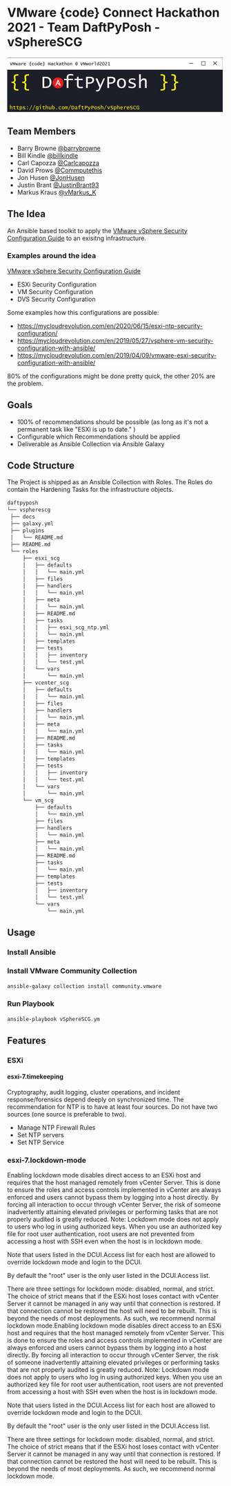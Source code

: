 # VMware {code} Connect Hackathon 2021 - Team DaftPyPosh - vSphereSCG

![Logo](images/logo_1_500x126.png)

## Team Members

- Barry Browne [@barrybrowne](https://twitter.com/barrybrowne)
- Bill Kindle [@billkindle](https://www.linkedin.com/in/billkindle/)
- Carl Capozza [@Carlcapozza](https://twitter.com/Carlcapozza)
- David Prows [@Commputethis](https://twitter.com/commputethis)
- Jon Husen [@JonHusen](https://twitter.com/JonHusen)
- Justin Brant [@JustinBrant93](https://twitter.com/JustinBrant93)
- Markus Kraus [@vMarkus_K](https://twitter.com/vMarkus_K)

## The Idea

An Ansible based toolkit to apply the [VMware vSphere Security Configuration Guide](https://core.vmware.com/vmware-vsphere-security-configuration-guide-7) to an exisitng infrastructure.

### Examples around the idea

[VMware vSphere Security Configuration Guide](https://core.vmware.com/vmware-vsphere-security-configuration-guide-7)

- ESXi Security Configuration
- VM Security Configuration
- DVS Security Configuration

Some examples how this configurations are possible:

- <https://mycloudrevolution.com/en/2020/06/15/esxi-ntp-security-configuration/>
- <https://mycloudrevolution.com/en/2019/05/27/vsphere-vm-security-configuration-with-ansible/>
- <https://mycloudrevolution.com/en/2019/04/09/vmware-esxi-security-configuration-with-ansible/>
  
80% of the configurations might be done pretty quick, the other 20% are the problem.

## Goals

- 100% of recommendations should be possible (as long as it's not a permanent task like "ESXi is up to date." )
- Configurable which Recommendations should be applied
- Deliverable as Ansible Collection via Ansible Galaxy

## Code Structure

The Project is shipped as an Ansible Collection with Roles. The Roles do contain the Hardening Tasks for the infrastructure objects.

```
daftpyposh
└── vspherescg
 ├── docs
 ├── galaxy.yml
 ├── plugins
 │   └── README.md
 ├── README.md
 └── roles
	 ├── esxi_scg
	 │   ├── defaults
	 │   │   └── main.yml
	 │   ├── files
	 │   ├── handlers
	 │   │   └── main.yml
	 │   ├── meta
	 │   │   └── main.yml
	 │   ├── README.md
	 │   ├── tasks
	 │   │   ├── esxi_scg_ntp.yml
	 │   │   └── main.yml
	 │   ├── templates
	 │   ├── tests
	 │   │   ├── inventory
	 │   │   └── test.yml
	 │   └── vars
	 │       └── main.yml
	 ├── vcenter_scg
	 │   ├── defaults
	 │   │   └── main.yml
	 │   ├── files
	 │   ├── handlers
	 │   │   └── main.yml
	 │   ├── meta
	 │   │   └── main.yml
	 │   ├── README.md
	 │   ├── tasks
	 │   │   └── main.yml
	 │   ├── templates
	 │   ├── tests
	 │   │   ├── inventory
	 │   │   └── test.yml
	 │   └── vars
	 │       └── main.yml
	 └── vm_scg
		 ├── defaults
		 │   └── main.yml
		 ├── files
		 ├── handlers
		 │   └── main.yml
		 ├── meta
		 │   └── main.yml
		 ├── README.md
		 ├── tasks
		 │   └── main.yml
		 ├── templates
		 ├── tests
		 │   ├── inventory
		 │   └── test.yml
		 └── vars
			 └── main.yml
```
## Usage

### Install Ansible

### Install VMware Community Collection

```ansible-galaxy collection install community.vmware```

### Run Playbook

```ansible-playbook vSphereSCG.ym```

## Features

### ESXi

#### esxi-7.timekeeping

Cryptography, audit logging, cluster operations, and incident response/forensics depend deeply on synchronized time. The recommendation for NTP is to have at least four sources. Do not have two sources (one source is preferable to two).

- Manage NTP Firewall Rules
- Set NTP servers
- Set NTP Service

### esxi-7.lockdown-mode

Enabling lockdown mode disables direct access to an ESXi host and requires that the host managed remotely from vCenter Server.  This is done to ensure the roles and access controls implemented in vCenter are always enforced and users cannot bypass them by logging into a host directly.   By forcing all interaction to occur through vCenter Server, the risk of someone inadvertently attaining elevated privileges or performing tasks that are not properly audited is greatly reduced.  Note:  Lockdown mode does not apply to  users who log in using authorized keys. When you use an authorized key file for root user authentication, root users are not prevented from accessing a host with SSH even when the host is in lockdown mode. 

Note that users listed in the DCUI.Access list for each host are allowed to override lockdown mode and login to the DCUI.  

By default the "root" user is the only user listed in the DCUI.Access list.

There are three settings for lockdown mode: disabled, normal, and strict. The choice of strict means that if the ESXi host loses contact with vCenter Server it cannot be managed in any way until that connection is restored. If that connection cannot be restored the host will need to be rebuilt. This is beyond the needs of most deployments. As such, we recommend normal lockdown mode.Enabling lockdown mode disables direct access to an ESXi host and requires that the host managed remotely from vCenter Server.  This is done to ensure the roles and access controls implemented in vCenter are always enforced and users cannot bypass them by logging into a host directly.   By forcing all interaction to occur through vCenter Server, the risk of someone inadvertently attaining elevated privileges or performing tasks that are not properly audited is greatly reduced.  Note:  Lockdown mode does not apply to  users who log in using authorized keys. When you use an authorized key file for root user authentication, root users are not prevented from accessing a host with SSH even when the host is in lockdown mode. 

Note that users listed in the DCUI.Access list for each host are allowed to override lockdown mode and login to the DCUI.  

By default the "root" user is the only user listed in the DCUI.Access list.

There are three settings for lockdown mode: disabled, normal, and strict. The choice of strict means that if the ESXi host loses contact with vCenter Server it cannot be managed in any way until that connection is restored. If that connection cannot be restored the host will need to be rebuilt. This is beyond the needs of most deployments. As such, we recommend normal lockdown mode.
